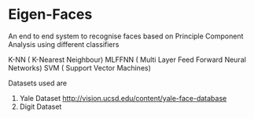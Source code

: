 # Eigen-Faces
An end to end system to recognise faces based on Principle Component Analysis using different classifiers

K-NN ( K-Nearest Neighbour)
MLFFNN ( Multi Layer Feed Forward Neural Networks)
SVM ( Support Vector Machines)

Datasets used are 
  1. Yale Dataset http://vision.ucsd.edu/content/yale-face-database
  2. Digit Dataset
